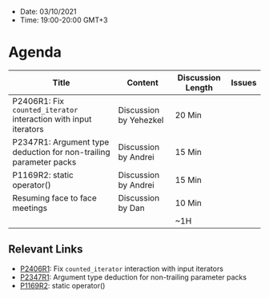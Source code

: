 * Date: 03/10/2021
* Time: 19:00-20:00 GMT+3

# Agenda

| Title | Content | Discussion Length | Issues       |
|----------|-------------|-------------|----------------|
| P2406R1: Fix `counted_iterator` interaction with input iterators | Discussion by Yehezkel | 20 Min |   |
| P2347R1: Argument type deduction for non-trailing parameter packs | Discussion by Andrei | 15 Min |   |
| P1169R2: static operator()            | Discussion by Andrei | 15 Min |   |
| Resuming face to face meetings  | Discussion by Dan | 10 Min |   |
|                             |             | ~1H         |   |

## Relevant Links
* [P2406R1](https://yehezkelshb.github.io/cpp_proposals/P2406-counted-iterator-and-input-iterators.html): Fix `counted_iterator` interaction with input iterators
* [P2347R1](https://wg21.link/P2347): Argument type deduction for non-trailing parameter packs
* [P1169R2](https://wg21.link/P1169): static operator()
